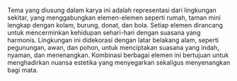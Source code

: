Tema yang diusung dalam karya ini adalah representasi dari lingkungan sekitar, yang menggabungkan elemen-elemen seperti rumah, taman mini lengkap dengan kolam, burung, donat, dan bola. Setiap elemen dirancang untuk mencerminkan kehidupan sehari-hari dengan suasana yang harmonis. Lingkungan ini didekorasi dengan latar belakang alam, seperti pegunungan, awan, dan pohon, untuk menciptakan suasana yang indah, nyaman, dan menenangkan. Kombinasi berbagai elemen ini bertujuan untuk menghadirkan nuansa estetika yang menyegarkan sekaligus menyenangkan bagi mata.
